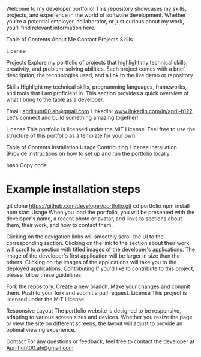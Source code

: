 Welcome to my developer portfolio! This repository showcases my skills, projects, and experience in the world of software development. Whether you're a potential employer, collaborator, or just curious about my work, you'll find relevant information here.

Table of Contents
About Me
Contact
Projects
Skills

License

Projects
Explore my portfolio of projects that highlight my technical skills, creativity, and problem-solving abilities. Each project comes with a brief description, the technologies used, and a link to the live demo or repository.

Skills
Highlight my technical skills, programming languages, frameworks, and tools that I am proficient in. This section provides a quick overview of what I bring to the table as a developer.


Email: aprilhunt00.ah@gmail.com
LinkedIn: www.linkedin.com/in/april-h122 
Let's connect and build something amazing together!

License
This portfolio is licensed under the MIT License. Feel free to use the structure of this portfolio as a template for your own.



Table of Contents
Installation
Usage
Contributing
License
Installation
[Provide instructions on how to set up and run the portfolio locally.]

bash
Copy code
# Example installation steps
git clone https://github.com/developer/portfolio.git
cd portfolio
npm install
npm start
Usage
When you load the portfolio, you will be presented with the developer's name, a recent photo or avatar, and links to sections about them, their work, and how to contact them.

Clicking on the navigation links will smoothly scroll the UI to the corresponding section.
Clicking on the link to the section about their work will scroll to a section with titled images of the developer's applications.
The image of the developer's first application will be larger in size than the others.
Clicking on the images of the applications will take you to the deployed applications.
Contributing
If you'd like to contribute to this project, please follow these guidelines:

Fork the repository.
Create a new branch.
Make your changes and commit them.
Push to your fork and submit a pull request.
License
This project is licensed under the MIT License.

Responsive Layout
The portfolio website is designed to be responsive, adapting to various screen sizes and devices. Whether you resize the page or view the site on different screens, the layout will adjust to provide an optimal viewing experience.


Contact
For any questions or feedback, feel free to contact the developer at Aprilhunt00.ah@gmail.com



